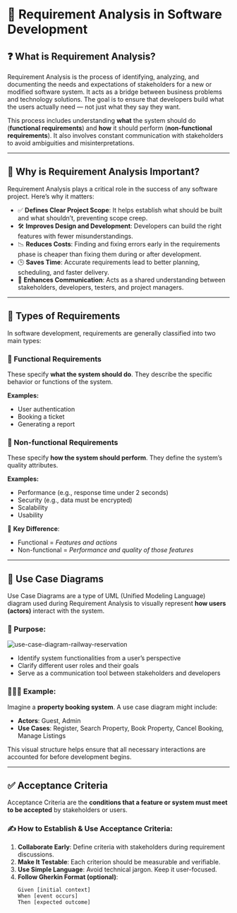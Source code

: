 # 📌 Requirement Analysis in Software Development

## ❓ What is Requirement Analysis?

Requirement Analysis is the process of identifying, analyzing, and documenting the needs and expectations of stakeholders for a new or modified software system. It acts as a bridge between business problems and technology solutions. The goal is to ensure that developers build what the users actually need — not just what they say they want.

This process includes understanding **what** the system should do (**functional requirements**) and **how** it should perform (**non-functional requirements**). It also involves constant communication with stakeholders to avoid ambiguities and misinterpretations.

---

## 🧠 Why is Requirement Analysis Important?

Requirement Analysis plays a critical role in the success of any software project. Here’s why it matters:

- ✅ **Defines Clear Project Scope**: It helps establish what should be built and what shouldn’t, preventing scope creep.
- 🛠️ **Improves Design and Development**: Developers can build the right features with fewer misunderstandings.
- 📉 **Reduces Costs**: Finding and fixing errors early in the requirements phase is cheaper than fixing them during or after development.
- 🕒 **Saves Time**: Accurate requirements lead to better planning, scheduling, and faster delivery.
- 📡 **Enhances Communication**: Acts as a shared understanding between stakeholders, developers, testers, and project managers.

---

## 📂 Types of Requirements

In software development, requirements are generally classified into two main types:

### 🔹 Functional Requirements

These specify **what the system should do**. They describe the specific behavior or functions of the system.

**Examples:**
- User authentication
- Booking a ticket
- Generating a report

### 🔸 Non-functional Requirements

These specify **how the system should perform**. They define the system’s quality attributes.

**Examples:**
- Performance (e.g., response time under 2 seconds)
- Security (e.g., data must be encrypted)
- Scalability
- Usability

🔄 **Key Difference**:  
- Functional = *Features and actions*
- Non-functional = *Performance and quality of those features*

---

## 🧾 Use Case Diagrams

Use Case Diagrams are a type of UML (Unified Modeling Language) diagram used during Requirement Analysis to visually represent **how users (actors)** interact with the system.

### 🎯 Purpose:
![use-case-diagram-railway-reservation](https://github.com/user-attachments/assets/77802b7c-e6cc-4d94-a419-557557f440c4)


- Identify system functionalities from a user’s perspective
- Clarify different user roles and their goals
- Serve as a communication tool between stakeholders and developers

### 🧑‍🤝‍🧑 Example:
Imagine a **property booking system**. A use case diagram might include:
- **Actors**: Guest, Admin
- **Use Cases**: Register, Search Property, Book Property, Cancel Booking, Manage Listings

This visual structure helps ensure that all necessary interactions are accounted for before development begins.

---

## ✅ Acceptance Criteria

Acceptance Criteria are the **conditions that a feature or system must meet to be accepted** by stakeholders or users.

### ✍️ How to Establish & Use Acceptance Criteria:

1. **Collaborate Early**: Define criteria with stakeholders during requirement discussions.
2. **Make It Testable**: Each criterion should be measurable and verifiable.
3. **Use Simple Language**: Avoid technical jargon. Keep it user-focused.
4. **Follow Gherkin Format (optional)**:
   ```gherkin
   Given [initial context]
   When [event occurs]
   Then [expected outcome]
